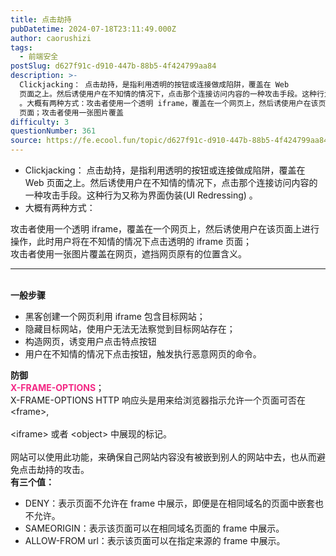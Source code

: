 ```yaml
---
title: 点击劫持
pubDatetime: 2024-07-18T23:11:49.000Z
author: caorushizi
tags:
  - 前端安全
postSlug: d627f91c-d910-447b-88b5-4f424799aa84
description: >-
  Clickjacking： 点击劫持，是指利用透明的按钮或连接做成陷阱，覆盖在 Web
  页面之上。然后诱使用户在不知情的情况下，点击那个连接访问内容的一种攻击手段。这种行为又称为界面伪装(UI Redressing)
  。大概有两种方式：攻击者使用一个透明 iframe，覆盖在一个网页上，然后诱使用户在该页面上进行操作，此时用户将在不知情的情况下点击透明的 iframe
  页面；攻击者使用一张图片覆盖
difficulty: 3
questionNumber: 361
source: https://fe.ecool.fun/topic/d627f91c-d910-447b-88b5-4f424799aa84
---
```


<p></p><ul><li>Clickjacking： 点击劫持，是指利用透明的按钮或连接做成陷阱，覆盖在 Web 页面之上。然后诱使用户在不知情的情况下，点击那个连接访问内容的一种攻击手段。这种行为又称为界面伪装(UI Redressing) 。</li><li>大概有两种方式：</li></ul><p>攻击者使用一个透明 iframe，覆盖在一个网页上，然后诱使用户在该页面上进行操作，此时用户将在不知情的情况下点击透明的 iframe 页面；<br/>攻击者使用一张图片覆盖在网页，遮挡网页原有的位置含义。<br/></p><hr/><p><br/><strong>一般步骤</strong><br/></p><ul><li>黑客创建一个网页利用 iframe 包含目标网站；</li><li>隐藏目标网站，使用户无法无法察觉到目标网站存在；</li><li>构造网页，诱变用户点击特点按钮</li><li>用户在不知情的情况下点击按钮，触发执行恶意网页的命令。</li></ul><p><strong>防御</strong><br/><strong><span style="color:#f32784">X-FRAME-OPTIONS</span></strong>；<br/>X-FRAME-OPTIONS HTTP 响应头是用来给浏览器指示允许一个页面可否在&lt;frame&gt;, <br/><br/>&lt;iframe&gt; 或者 &lt;object&gt; 中展现的标记。<br/><br/>网站可以使用此功能，来确保自己网站内容没有被嵌到别人的网站中去，也从而避免点击劫持的攻击。<br/><strong>有三个值：</strong><br/></p><ul><li>DENY：表示页面不允许在 frame 中展示，即便是在相同域名的页面中嵌套也不允许。</li><li>SAMEORIGIN：表示该页面可以在相同域名页面的 frame 中展示。</li><li>ALLOW-FROM url：表示该页面可以在指定来源的 frame 中展示。</li></ul><p></p><p></p><p><br/></p>
